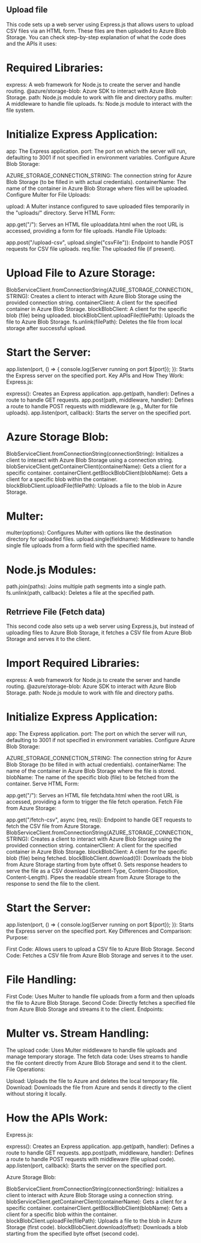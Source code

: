 
## Upload file

This code sets up a web server using Express.js that allows users to upload CSV files via an HTML form. These files are then uploaded to Azure Blob Storage. You can check step-by-step explanation of what the code does and the APIs it uses:

# Required Libraries:

express: A web framework for Node.js to create the server and handle routing.
@azure/storage-blob: Azure SDK to interact with Azure Blob Storage.
path: Node.js module to work with file and directory paths.
multer: A middleware to handle file uploads.
fs: Node.js module to interact with the file system.

# Initialize Express Application:

app: The Express application.
port: The port on which the server will run, defaulting to 3001 if not specified in environment variables.
Configure Azure Blob Storage:

AZURE_STORAGE_CONNECTION_STRING: The connection string for Azure Blob Storage (to be filled in with actual credentials).
containerName: The name of the container in Azure Blob Storage where files will be uploaded.
Configure Multer for File Uploads:

upload: A Multer instance configured to save uploaded files temporarily in the "uploads/" directory.
Serve HTML Form:

app.get("/"): Serves an HTML file uploaddata.html when the root URL is accessed, providing a form for file uploads.
Handle File Uploads:

app.post("/upload-csv", upload.single("csvFile")): Endpoint to handle POST requests for CSV file uploads.
req.file: The uploaded file (if present).

# Upload File to Azure Storage:

BlobServiceClient.fromConnectionString(AZURE_STORAGE_CONNECTION_STRING): Creates a client to interact with Azure Blob Storage using the provided connection string.
containerClient: A client for the specified container in Azure Blob Storage.
blockBlobClient: A client for the specific blob (file) being uploaded.
blockBlobClient.uploadFile(filePath): Uploads the file to Azure Blob Storage.
fs.unlink(filePath): Deletes the file from local storage after successful upload.

# Start the Server:

app.listen(port, () => { console.log(Server running on port ${port}); }): Starts the Express server on the specified port.
Key APIs and How They Work:
Express.js:

express(): Creates an Express application.
app.get(path, handler): Defines a route to handle GET requests.
app.post(path, middleware, handler): Defines a route to handle POST requests with middleware (e.g., Multer for file uploads).
app.listen(port, callback): Starts the server on the specified port.

# Azure Storage Blob:

BlobServiceClient.fromConnectionString(connectionString): Initializes a client to interact with Azure Blob Storage using a connection string.
blobServiceClient.getContainerClient(containerName): Gets a client for a specific container.
containerClient.getBlockBlobClient(blobName): Gets a client for a specific blob within the container.
blockBlobClient.uploadFile(filePath): Uploads a file to the blob in Azure Storage.

# Multer:

multer(options): Configures Multer with options like the destination directory for uploaded files.
upload.single(fieldname): Middleware to handle single file uploads from a form field with the specified name.

# Node.js Modules:

path.join(paths): Joins multiple path segments into a single path.
fs.unlink(path, callback): Deletes a file at the specified path.

## Retrrieve File (Fetch data)

This second code also sets up a web server using Express.js, but instead of uploading files to Azure Blob Storage, it fetches a CSV file from Azure Blob Storage and serves it to the client.

# Import Required Libraries:

express: A web framework for Node.js to create the server and handle routing.
@azure/storage-blob: Azure SDK to interact with Azure Blob Storage.
path: Node.js module to work with file and directory paths.

# Initialize Express Application:

app: The Express application.
port: The port on which the server will run, defaulting to 3001 if not specified in environment variables.
Configure Azure Blob Storage:

AZURE_STORAGE_CONNECTION_STRING: The connection string for Azure Blob Storage (to be filled in with actual credentials).
containerName: The name of the container in Azure Blob Storage where the file is stored.
blobName: The name of the specific blob (file) to be fetched from the container.
Serve HTML Form:

app.get("/"): Serves an HTML file fetchdata.html when the root URL is accessed, providing a form to trigger the file fetch operation.
Fetch File from Azure Storage:

app.get("/fetch-csv", async (req, res)): Endpoint to handle GET requests to fetch the CSV file from Azure Storage.
BlobServiceClient.fromConnectionString(AZURE_STORAGE_CONNECTION_STRING): Creates a client to interact with Azure Blob Storage using the provided connection string.
containerClient: A client for the specified container in Azure Blob Storage.
blockBlobClient: A client for the specific blob (file) being fetched.
blockBlobClient.download(0): Downloads the blob from Azure Storage starting from byte offset 0.
Sets response headers to serve the file as a CSV download (Content-Type, Content-Disposition, Content-Length).
Pipes the readable stream from Azure Storage to the response to send the file to the client.

# Start the Server:

app.listen(port, () => { console.log(Server running on port ${port}); }): Starts the Express server on the specified port.
Key Differences and Comparison:
Purpose:

First Code: Allows users to upload a CSV file to Azure Blob Storage.
Second Code: Fetches a CSV file from Azure Blob Storage and serves it to the user.

# File Handling:

First Code: Uses Multer to handle file uploads from a form and then uploads the file to Azure Blob Storage.
Second Code: Directly fetches a specified file from Azure Blob Storage and streams it to the client.
Endpoints:

# Multer vs. Stream Handling:

The upload code: Uses Multer middleware to handle file uploads and manage temporary storage.
The fetch data code: Uses streams to handle the file content directly from Azure Blob Storage and send it to the client.
File Operations:

Upload: Uploads the file to Azure and deletes the local temporary file.
Download: Downloads the file from Azure and sends it directly to the client without storing it locally.

# How the APIs Work:

Express.js:

express(): Creates an Express application.
app.get(path, handler): Defines a route to handle GET requests.
app.post(path, middleware, handler): Defines a route to handle POST requests with middleware (file upload code).
app.listen(port, callback): Starts the server on the specified port.

Azure Storage Blob:

BlobServiceClient.fromConnectionString(connectionString): Initializes a client to interact with Azure Blob Storage using a connection string.
blobServiceClient.getContainerClient(containerName): Gets a client for a specific container.
containerClient.getBlockBlobClient(blobName): Gets a client for a specific blob within the container.
blockBlobClient.uploadFile(filePath): Uploads a file to the blob in Azure Storage (first code).
blockBlobClient.download(offset): Downloads a blob starting from the specified byte offset (second code).









